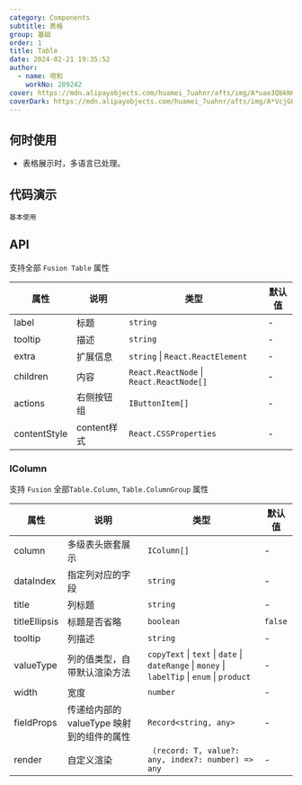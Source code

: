 ```yaml
---
category: Components
subtitle: 表格
group: 基础
order: 1
title: Table
date: 2024-02-21 19:35:52
author: 
  - name: 喧和
    workNo: 289242
cover: https://mdn.alipayobjects.com/huamei_7uahnr/afts/img/A*uae3QbkNCm8AAAAAAAAAAAAADrJ8AQ/original
coverDark: https://mdn.alipayobjects.com/huamei_7uahnr/afts/img/A*VcjGQLSrYdcAAAAAAAAAAAAADrJ8AQ/original
---
```


## 何时使用

- 表格展示时，多语言已处理。

## 代码演示

<code src="./demo/simple.tsx">基本使用</code>

## API
支持全部 `Fusion Table` 属性  

| 属性 | 说明 | 类型 | 默认值 |
| --- | --- | --- | --- |
| label | 标题 | `string` | - |
| tooltip | 描述 | `string` | - |
| extra | 扩展信息 | `string` \| `React.ReactElement` | - |
| children | 内容 | `React.ReactNode` \| `React.ReactNode[]` | - |
| actions | 右侧按钮组 | `IButtonItem[]` | - |
| contentStyle | content样式 | `React.CSSProperties` | - |

### IColumn
支持 `Fusion` 全部`Table.Column`,  `Table.ColumnGroup` 属性   

| 属性 | 说明 | 类型 | 默认值 |
| --- | --- | --- | --- |
| column | 多级表头嵌套展示 | `IColumn[]` | - |
| dataIndex | 指定列对应的字段 | `string` | - |
| title | 列标题 | `string` | - |
| titleEllipsis | 标题是否省略 | `boolean` | `false` |
| tooltip | 列描述 | `string` | - |
| valueType | 列的值类型，自带默认渲染方法 | `copyText` \| `text` \| `date` \| `dateRange` \| `money` \| `labelTip` \| `enum` \| `product`  | - |
| width | 宽度 | `number` | - |
| fieldProps | 传递给内部的 valueType 映射到的组件的属性 | `Record<string, any>` | - |
| render | 自定义渲染 | ` (record: T, value?: any, index?: number) => any` | - |